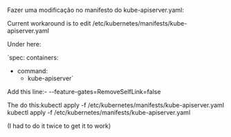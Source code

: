 Fazer uma modificação no manifesto do kube-apiserver.yaml:


Current workaround is to edit /etc/kubernetes/manifests/kube-apiserver.yaml

Under here:

`spec:
  containers:
  - command:
    - kube-apiserver`

Add this line:- --feature-gates=RemoveSelfLink=false

The do this:kubectl apply -f /etc/kubernetes/manifests/kube-apiserver.yaml
            kubectl apply -f /etc/kubernetes/manifests/kube-apiserver.yaml

(I had to do it twice to get it to work)
